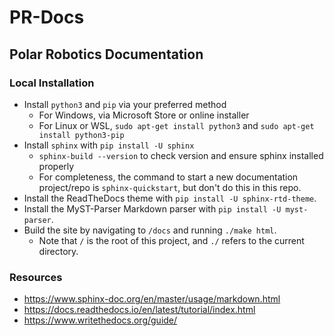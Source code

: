 # PR-Docs
## Polar Robotics Documentation
### Local Installation
- Install `python3` and `pip` via your preferred method 
  - For Windows, via Microsoft Store or online installer
  - For Linux or WSL, `sudo apt-get install python3` and `sudo apt-get install python3-pip`
- Install `sphinx` with `pip install -U sphinx`
  - `sphinx-build --version` to check version and ensure sphinx installed properly
  - For completeness, the command to start a new documentation project/repo is `sphinx-quickstart`, but don't do this in this repo.
- Install the ReadTheDocs theme with `pip install -U sphinx-rtd-theme`.
- Install the MyST-Parser Markdown parser with `pip install -U myst-parser`.
- Build the site by navigating to `/docs` and running `./make html`.
  - Note that `/` is the root of this project, and `./` refers to the current directory.


### Resources
- https://www.sphinx-doc.org/en/master/usage/markdown.html
- https://docs.readthedocs.io/en/latest/tutorial/index.html
- https://www.writethedocs.org/guide/